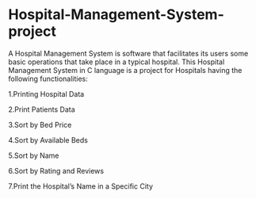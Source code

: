 # Hospital-Management-System-project 

A Hospital Management System is software that facilitates its users some basic operations that take place in a typical hospital. This Hospital Management System in C language is a project for Hospitals having the following functionalities:

1.Printing Hospital Data

2.Print Patients Data

3.Sort by Bed Price

4.Sort by Available Beds

5.Sort by Name

6.Sort by Rating and Reviews

7.Print the Hospital’s Name in a Specific City
